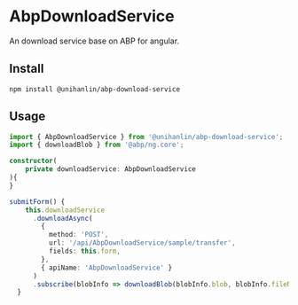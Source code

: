 # AbpDownloadService

An download service base on ABP for angular.

## Install

```
npm install @unihanlin/abp-download-service
```

## Usage

```typescript
import { AbpDownloadService } from '@unihanlin/abp-download-service';
import { downloadBlob } from '@abp/ng.core';

constructor(
    private downloadService: AbpDownloadService
){
}

submitForm() {
    this.downloadService
      .downloadAsync(
        {
          method: 'POST',
          url: '/api/AbpDownloadService/sample/transfer',
          fields: this.form,
        },
        { apiName: 'AbpDownloadService' }
      )
      .subscribe(blobInfo => downloadBlob(blobInfo.blob, blobInfo.fileName));
  }
```

